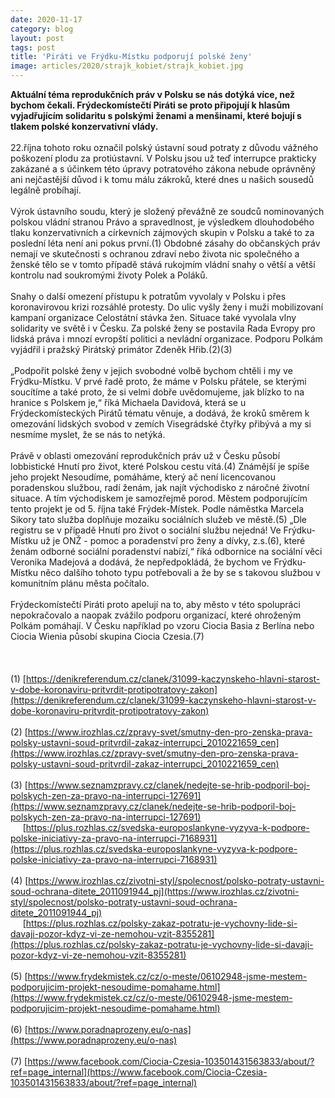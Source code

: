 ```yaml
---
date: 2020-11-17
category: blog
layout: post
tags: post
title: 'Piráti ve Frýdku-Místku podporují polské ženy'
image: articles/2020/strajk_kobiet/strajk_kobiet.jpg
---
```

<strong>Aktuální téma reprodukčních práv v Polsku se nás dotýká více, než bychom čekali. Frýdeckomístečtí Piráti se proto připojují k hlasům vyjadřujícím solidaritu s polskými ženami a menšinami, které bojují s tlakem polské konzervativní vlády.</strong> 
<br>
<br>
22.října tohoto roku označil polský ústavní soud potraty z důvodu vážného poškození plodu za protiústavní. V Polsku jsou už teď interrupce prakticky zakázané a s účinkem této úpravy potratového zákona nebude oprávněný ani nejčastější důvod i k tomu málu zákroků, které dnes u našich sousedů legálně probíhají.
<br>
<br>
Výrok ústavního soudu, který je složený převážně ze soudců nominovaných polskou vládní stranou Právo a spravedlnost, je výsledkem dlouhodobého tlaku konzervativních a církevních zájmových skupin v Polsku a také to za poslední léta není ani pokus první.(1) Obdobné zásahy do občanských práv nemají ve skutečnosti s ochranou zdraví nebo života nic společného a ženské tělo se v tomto případě stává rukojmím vládní snahy o větší a větší kontrolu nad soukromými životy Polek a Poláků.
<br>
<br>
Snahy o další omezení přístupu k potratům vyvolaly v Polsku i přes koronavirovou krizi rozsáhlé protesty. Do ulic vyšly ženy i muži mobilizovaní kampaní organizace Celostátní stávka žen. Situace také vyvolala vlny solidarity ve světě i v Česku. Za polské ženy se postavila Rada Evropy pro lidská práva i mnozí evropští politici a nevládní organizace. Podporu Polkám vyjádřil i pražský Pirátský primátor Zdeněk Hřib.(2)(3)
<br>
<br>
„Podpořit polské ženy v jejich svobodné volbě bychom chtěli i my ve Frýdku-Místku. V prvé řadě proto, že máme v Polsku přátele, se kterými soucítíme a také proto, že si velmi dobře uvědomujeme, jak blízko to na hranice s Polskem je,“ říká Michaela Davidová, která se u Frýdeckomísteckých Pirátů tématu věnuje, a dodává, že kroků směrem k omezování lidských svobod v zemích Visegrádské čtyřky přibývá a my si nesmíme myslet, že se nás to netýká.
<br>
<br>
Právě v oblasti omezování reprodukčních práv už v Česku působí lobbistické Hnutí pro život, které Polskou cestu vítá.(4) Známější je spíše jeho projekt Nesoudíme, pomáháme, který ač není licencovanou poradenskou službou, radí ženám, jak najít východisko z náročné životní situace. A tím východiskem je samozřejmě porod. Městem podporujícím tento projekt je od 5. října také Frýdek-Místek. Podle náměstka Marcela Sikory tato služba doplňuje mozaiku sociálních služeb ve městě.(5) „Dle registru se v případě Hnutí pro život o sociální službu nejedná! Ve Frýdku-Místku už je ONŽ - pomoc a poradenství pro ženy a dívky, z.s.(6), které ženám odborné sociální poradenství nabízí,“ říká odbornice na sociální věci Veronika Madejová a dodává, že nepředpokládá, že bychom ve Frýdku-Místku něco dalšího tohoto typu potřebovali a že by se s takovou službou v komunitním plánu města počítalo.
<br>
<br>
Frýdeckomístečtí Piráti proto apelují na to, aby město v této spolupráci nepokračovalo a naopak zvážilo podporu organizací, které ohroženým Polkám pomáhají. V Česku například po vzoru Ciocia Basia z Berlína nebo Ciocia Wienia působí skupina Ciocia Czesia.(7)
<br>
<br>
<br>
<br>
(1)
[https://denikreferendum.cz/clanek/31099-kaczynskeho-hlavni-starost-v-dobe-koronaviru-pritvrdit-protipotratovy-zakon](https://denikreferendum.cz/clanek/31099-kaczynskeho-hlavni-starost-v-dobe-koronaviru-pritvrdit-protipotratovy-zakon)
<br>
<br>
(2)
[https://www.irozhlas.cz/zpravy-svet/smutny-den-pro-zenska-prava-polsky-ustavni-soud-pritvrdil-zakaz-interrupci_2010221659_cen](https://www.irozhlas.cz/zpravy-svet/smutny-den-pro-zenska-prava-polsky-ustavni-soud-pritvrdil-zakaz-interrupci_2010221659_cen)
<br>
<br>
(3)
[https://www.seznamzpravy.cz/clanek/nedejte-se-hrib-podporil-boj-polskych-zen-za-pravo-na-interrupci-127691](https://www.seznamzpravy.cz/clanek/nedejte-se-hrib-podporil-boj-polskych-zen-za-pravo-na-interrupci-127691)
<br>
&nbsp; &nbsp; &nbsp;[https://plus.rozhlas.cz/svedska-europoslankyne-vyzyva-k-podpore-polske-iniciativy-za-pravo-na-interrupci-7168931](https://plus.rozhlas.cz/svedska-europoslankyne-vyzyva-k-podpore-polske-iniciativy-za-pravo-na-interrupci-7168931)
<br>
<br>
(4)
[https://www.irozhlas.cz/zivotni-styl/spolecnost/polsko-potraty-ustavni-soud-ochrana-ditete_2011091944_pj](https://www.irozhlas.cz/zivotni-styl/spolecnost/polsko-potraty-ustavni-soud-ochrana-ditete_2011091944_pj)
<br>
&nbsp; &nbsp; &nbsp;[https://plus.rozhlas.cz/polsky-zakaz-potratu-je-vychovny-lide-si-davaji-pozor-kdyz-vi-ze-nemohou-vzit-8355281](https://plus.rozhlas.cz/polsky-zakaz-potratu-je-vychovny-lide-si-davaji-pozor-kdyz-vi-ze-nemohou-vzit-8355281)
<br>
<br>
(5) 
[https://www.frydekmistek.cz/cz/o-meste/06102948-jsme-mestem-podporujicim-projekt-nesoudime-pomahame.html](https://www.frydekmistek.cz/cz/o-meste/06102948-jsme-mestem-podporujicim-projekt-nesoudime-pomahame.html)
<br>
<br>
(6)
[https://www.poradnaprozeny.eu/o-nas](https://www.poradnaprozeny.eu/o-nas)
<br>
<br>
(7)
[https://www.facebook.com/Ciocia-Czesia-103501431563833/about/?ref=page_internal](https://www.facebook.com/Ciocia-Czesia-103501431563833/about/?ref=page_internal)
